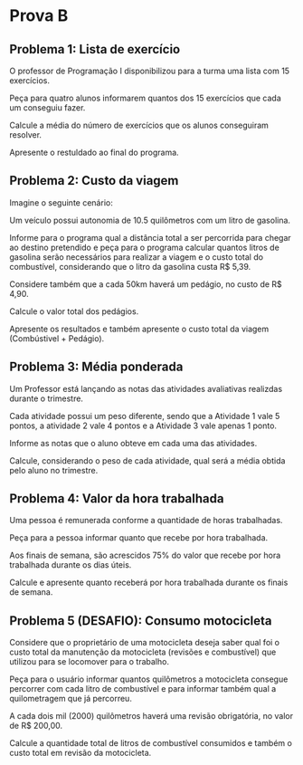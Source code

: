 # Prova B

## Problema 1: Lista de exercício
O professor de Programação I disponibilizou para a turma uma lista com 15 exercícios.

Peça para quatro alunos informarem quantos dos 15 exercícios que cada um conseguiu fazer.

Calcule a média do número de exercícios que os alunos conseguiram resolver.

Apresente o restuldado ao final do programa.

## Problema 2: Custo da viagem
Imagine o seguinte cenário:

Um veículo possui autonomia de 10.5 quilômetros com um litro de gasolina.

Informe para o programa qual a distância total a ser percorrida para chegar ao destino pretendido e peça para o programa calcular quantos litros de gasolina serão necessários para realizar a viagem e o custo total do combustível, considerando que o litro da gasolina custa R$ 5,39.

Considere também que a cada 50km haverá um pedágio, no custo de R$ 4,90.

Calcule o valor total dos pedágios.

Apresente os resultados e também apresente o custo total da viagem (Combústivel + Pedágio).


## Problema 3: Média ponderada
Um Professor está lançando as notas das atividades avaliativas realizdas durante o trimestre.

Cada atividade possui um peso diferente, sendo que a Atividade 1 vale 5 pontos, a atividade 2 vale 4 pontos e a Atividade 3 vale apenas 1 ponto.

Informe as notas que o aluno obteve em cada uma das atividades.

Calcule, considerando o peso de cada atividade, qual será a média obtida pelo aluno no trimestre.


## Problema 4: Valor da hora trabalhada
Uma pessoa é remunerada conforme a quantidade de horas trabalhadas.

Peça para a pessoa informar quanto que recebe por hora trabalhada.

Aos finais de semana, são acrescidos 75% do valor que recebe por hora trabalhada durante os dias úteis.

Calcule e apresente quanto receberá por hora trabalhada durante os finais de semana.

## Problema 5 (DESAFIO): Consumo motocicleta
Considere que o proprietário de uma motocicleta deseja saber qual foi o custo total da manutenção da motocicleta (revisões e combustível) que utilizou para se locomover para o trabalho.

Peça para o usuário informar quantos quilômetros a motocicleta consegue percorrer com cada litro de combustível e para informar também qual a quilometragem que já percorreu.

A cada dois mil (2000) quilômetros haverá uma revisão obrigatória, no valor de R$ 200,00.

Calcule a quantidade total de litros de combustível consumidos e também o custo total em revisão da motocicleta.